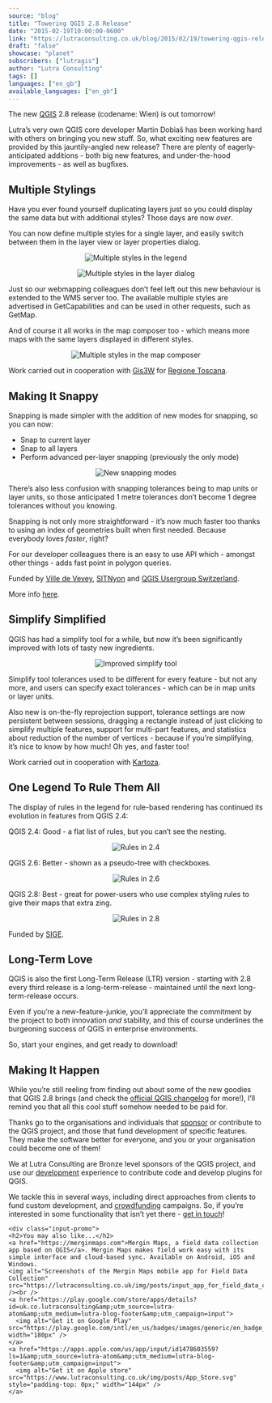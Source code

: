 ```yaml
---
source: "blog"
title: "Towering QGIS 2.8 Release"
date: "2015-02-19T10:00:00-0600"
link: "https://lutraconsulting.co.uk/blog/2015/02/19/towering-qgis-release/"
draft: "false"
showcase: "planet"
subscribers: ["lutragis"]
author: "Lutra Consulting"
tags: []
languages: ["en_gb"]
available_languages: ["en_gb"]
---
```


<p>The new <a href="http://www2.qgis.org/en/site/" target="_blank">QGIS</a> 2.8 release (codename: Wien) is out tomorrow!</p>

<p>Lutra’s very own QGIS core developer Martin Dobiaš has been working hard with others on bringing you new stuff.  So, what exciting new features are provided by this jauntily-angled new release?  There are plenty of eagerly-anticipated additions - both big new features, and under-the-hood improvements - as well as bugfixes.</p>

<!-- more -->

<h2 id="multiple-stylings">Multiple Stylings</h2>

<p>Have you ever found yourself duplicating layers just so you could display the same data but with additional styles?  Those days are now <em>over</em>.</p>

<p>You can now define multiple styles for a single layer, and easily switch between them in the layer view or layer properties dialog.</p>

<p align="center"><img alt="Multiple styles in the legend" src="https://www.lutraconsulting.co.uk/img/posts/blog_28_styles_legend.png" /></p>

<p align="center"><img alt="Multiple styles in the layer dialog" src="https://www.lutraconsulting.co.uk/img/posts/blog_28_styles_layer_dialog.png" /></p>

<p>Just so our webmapping colleagues don’t feel left out this new behaviour is extended to the WMS server too. The available multiple styles are advertised in GetCapabilities and can be used in other requests, such as GetMap.</p>

<p>And of course it all works in the map composer too - which means more maps with the same layers displayed in different styles.</p>

<p align="center"><img alt="Multiple styles in the map composer" src="https://www.lutraconsulting.co.uk/img/posts/blog_28_styles_composer.png" /></p>

<p>Work carried out in cooperation with <a href="http://www.gis3w.it/" rel="nofollow" target="_blank">Gis3W</a> for <a href="http://www.regione.toscana.it/" rel="nofollow" target="_blank">Regione Toscana</a>.</p>

<h2 id="making-it-snappy">Making It Snappy</h2>

<p>Snapping is made simpler with the addition of new modes for snapping, so you can now:</p>

<ul>
  <li>Snap to current layer</li>
  <li>Snap to all layers</li>
  <li>Perform advanced per-layer snapping (previously the only mode)</li>
</ul>

<p align="center"><img alt="New snapping modes" src="https://www.lutraconsulting.co.uk/img/posts/blog_28_snap_all.png" /></p>

<p>There’s also less confusion with snapping tolerances being to map units or layer units, so those anticipated 1 metre tolerances don’t become 1 degree tolerances without you knowing.</p>

<p>Snapping is not only more straightforward - it’s now much faster too thanks to using an index of geometries built when first needed.  Because everybody loves <em>faster</em>, right?</p>

<p>For our developer colleagues there is an easy to use API which - amongst other things - adds fast point in polygon queries.</p>

<p>Funded by <a href="http://www.vevey.ch/" rel="nofollow" target="_blank">Ville de Vevey</a>, <a href="http://www.nyon.ch/" rel="nofollow" target="_blank">SITNyon</a> and <a href="http://www.qgis.ch/" rel="nofollow" target="_blank">QGIS Usergroup Switzerland</a>.</p>

<p>More info <a href="https://github.com/qgis/QGIS-Enhancement-Proposals/blob/master/qep-13-efficient-snapping-and-geometry-queries.rst" target="_blank">here</a>.</p>

<h2 id="simplify-simplified">Simplify Simplified</h2>

<p>QGIS has had a simplify tool for a while, but now it’s been significantly improved with lots of tasty new ingredients.</p>

<p align="center"><img alt="Improved simplify tool" src="https://www.lutraconsulting.co.uk/img/posts/blog_28_simplify.png" /></p>

<p>Simplify tool tolerances used to be different for every feature - but not any more, and users can specify exact tolerances - which can be in map units or layer units.</p>

<p>Also new is on-the-fly reprojection support, tolerance settings are now persistent between sessions, dragging a rectangle instead of just clicking to simplify multiple features, support for multi-part features, and statistics about reduction of the number of vertices - because if you’re simplifying, it’s nice to know by how much!  Oh yes, and faster too!</p>

<p>Work carried out in cooperation with <a href="http://kartoza.com/" rel="nofollow" target="_blank">Kartoza</a>.</p>

<h2 id="one-legend-to-rule-them-all">One Legend To Rule Them All</h2>

<p>The display of rules in the legend for rule-based rendering has continued its evolution in features from QGIS 2.4:</p>

<p>QGIS 2.4: Good - a flat list of rules, but you can’t see the nesting.</p>

<p align="center"><img alt="Rules in 2.4" src="https://www.lutraconsulting.co.uk/img/posts/blog_28_rules_24.png" /></p>

<p>QGIS 2.6: Better - shown as a pseudo-tree with checkboxes.</p>

<p align="center"><img alt="Rules in 2.6" src="https://www.lutraconsulting.co.uk/img/posts/blog_28_rules_26.png" /></p>

<p>QGIS 2.8: Best - great for power-users who use complex styling rules to give their maps that extra zing.</p>

<p align="center"><img alt="Rules in 2.8" src="https://www.lutraconsulting.co.uk/img/posts/blog_28_rules_28.png" /></p>

<p>Funded by <a href="http://www.sige.ch/" rel="nofollow" target="_blank">SIGE</a>.</p>

<h2 id="long-term-love">Long-Term Love</h2>

<p>QGIS is also the first Long-Term Release (LTR) version - starting with 2.8 every third release is a long-term-release - maintained until the next long-term-release occurs.</p>

<p>Even if you’re a new-feature-junkie, you’ll appreciate the commitment by the project to both innovation <em>and</em> stability, and this of course underlines the burgeoning success of QGIS in enterprise environments.</p>

<p>So, start your engines, and get ready to download!</p>

<h2 id="making-it-happen">Making It Happen</h2>

<p>While you’re still reeling from finding out about some of the new goodies that QGIS 2.8 brings (and check the <a href="http://changelog.qgis.org/qgis/version/2.8/" target="_blank">official QGIS changelog</a> for more!), I’ll remind you that all this cool stuff somehow needed to be paid for.</p>

<p>Thanks go to the organisations and individuals that <a href="http://www2.qgis.org/en/site/about/sponsorship.html" target="_blank">sponsor</a> or contribute to the QGIS project, and those that fund development of specific features.  They make the software better for everyone, and you or your organisation could become one of them!</p>

<p>We at Lutra Consulting are Bronze level sponsors of the QGIS project, and use our <a href="https://www.lutraconsulting.co.uk/services/" target="_blank">development</a> experience to contribute code and develop plugins for QGIS.</p>

<p>We tackle this in several ways, including direct approaches from clients to fund custom development, and <a href="https://www.lutraconsulting.co.uk/crowdfunding/autotrace-phase-2/" target="_blank">crowdfunding</a> campaigns. So, if you’re interested in some functionality that isn’t yet there - <a href="mailto:info@lutraconsulting.co.uk" rel="nofollow" target="_blank">get in touch</a>!</p>

    <div class="input-promo">
    <h2>You may also like...</h2>
    <a href="https://merginmaps.com">Mergin Maps, a field data collection app based on QGIS</a>. Mergin Maps makes field work easy with its simple interface and cloud-based sync. Available on Android, iOS and Windows.
    <img alt="Screenshots of the Mergin Maps mobile app for Field Data Collection" src="https://lutraconsulting.co.uk/img/posts/input_app_for_field_data_collection.jpg" /><br />
    <a href="https://play.google.com/store/apps/details?id=uk.co.lutraconsulting&amp;utm_source=lutra-atom&amp;utm_medium=lutra-blog-footer&amp;utm_campaign=input">
      <img alt="Get it on Google Play" src="https://play.google.com/intl/en_us/badges/images/generic/en_badge_web_generic.png" width="180px" />
    </a>
    <a href="https://apps.apple.com/us/app/input/id1478603559?ls=1&amp;utm_source=lutra-atom&amp;utm_medium=lutra-blog-footer&amp;utm_campaign=input">
      <img alt="Get it on Apple store" src="https://www.lutraconsulting.co.uk/img/posts/App_Store.svg" style="padding-top: 0px;" width="144px" />
    </a>
  </div>
